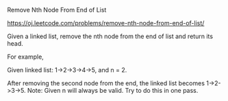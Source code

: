 Remove Nth Node From End of List

https://oj.leetcode.com/problems/remove-nth-node-from-end-of-list/

Given a linked list, remove the nth node from the end of list and return its head.

For example,

Given linked list: 1->2->3->4->5, and n = 2.

After removing the second node from the end, the linked list becomes 1->2->3->5.
Note:
Given n will always be valid.
Try to do this in one pass.
